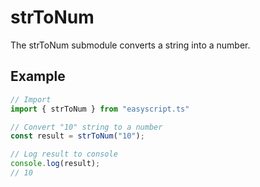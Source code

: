 # strToNum
The strToNum submodule converts a string into a number.

## Example

```ts
// Import
import { strToNum } from "easyscript.ts"

// Convert "10" string to a number
const result = strToNum("10");

// Log result to console
console.log(result);
// 10
```